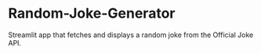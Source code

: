 # Random-Joke-Generator
Streamlit app that fetches and displays a random joke from the Official Joke API.
